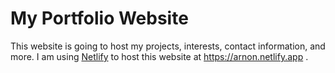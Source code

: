 
# My Portfolio Website

This website is going to host my projects, interests, contact information, and more.
I am using [Netlify](https://netlify.com) to host this website at https://arnon.netlify.app .
